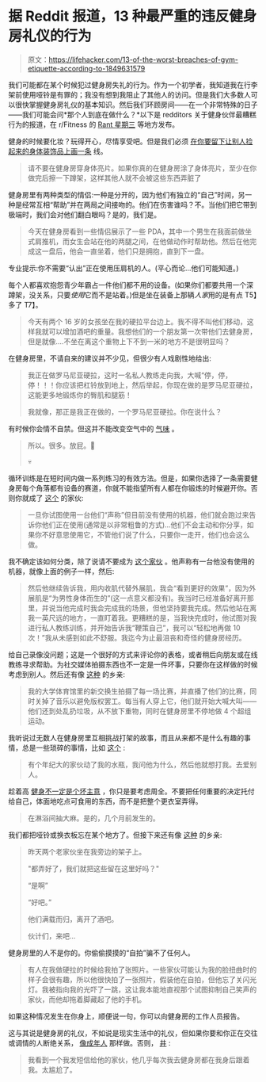# 据 Reddit 报道，13 种最严重的违反健身房礼仪的行为

> 原文：<https://lifehacker.com/13-of-the-worst-breaches-of-gym-etiquette-according-to-1849631579>

我们可能都在某个时候犯过健身房失礼的行为。作为一个初学者，我知道我在行李架前使用哑铃是有罪的；我没有想到我阻止了其他人的访问。但是我们大多数人可以很快掌握健身房礼仪的基本知识。然后我们环顾房间——在一个非常特殊的日子——我们可能会问*那个人到底在做什么？*以下是 redditors 关于健身伙伴最糟糕行为的报道，在 r/Fitness 的 [Rant 星期三](https://www.reddit.com/r/Fitness/comments/xwa5vd/rant_wednesday/) 等地方发布。

健身的时候要化妆？玩得开心，尽情享受吧。但是我们必须 [在你要留下让别人捡起来的身体装饰品上画一条](https://www.reddit.com/r/Fitness/comments/xwa5vd/comment/ir7ruoy/?utm_source=share&utm_medium=ios_app&utm_name=iossmf&context=3) 线。

> 请不要在健身房穿身体亮片。如果你真的在健身房涂了身体亮片，至少在你做完后擦一下蹲架，这样其他人就不会被这些东西弄脏了

健身房里有两种类型的情侣:一种是分开的，因为他们有独立的“自己”时间，另一种是经常互相“帮助”并在两局之间接吻的。他们在伤害谁吗？不。当他们把它带到极端时，我们会对他们翻白眼吗？是的，我们是。

> 今天在健身房看到一些情侣展示了一些 PDA，其中一个男生在我面前做坐式肩推机，而女生会站在他的两腿之间，在他做动作时帮助他。然后在他完成这一盘后，他会一直坐着，他们只是拥抱，直到下一盘。

专业提示:你不需要“认出”正在使用压肩机的人。(平心而论...他们可能知道。)

每个人都喜欢抱怨青少年霸占一件他们都不用的设备。(如果你们都要共用一个深蹲架，没关系，只要*使用*它而不是站着。)但是坐在装备上那辆*人家*用的是有点 T5】多了 T7】。

> 今天有两个 16 岁的女孩坐在我的硬拉平台边上。我不得不叫他们移动，这样我就可以增加酒吧的重量。我想他们的一个朋友第一次带他们去健身房，但是就像....不坐在离这个重物上下不到一米的地方不是很明显吗？

在健身房里，不请自来的建议并不少见，但很少有人戏剧性地给出:

> 我正在做罗马尼亚硬拉，这时一名私人教练走向我，大喊“停，停，停！！！你应该把杠铃放到地上，然后举起，你现在做的是罗马尼亚硬拉，这能更多地锻炼你的臀肌和腿筋！
> 
> 我就像，那正是我正在做的，一个罗马尼亚硬拉。你在说什么？

有时候你会情不自禁。但这并不能改变空气中的 [气味](https://www.reddit.com/r/Fitness/comments/xwa5vd/rant_wednesday/) 。

> 所以。很多。放屁。💨
> 
> 💀

循环训练是在短时间内做一系列练习的有效方法。但是，如果你选择了一条需要健身房每个角落都有设备的赛道，你就不能指望所有人都在你锻炼的时候避开你。否则你就成了 [这个](https://www.reddit.com/r/Fitness/comments/xwa5vd/rant_wednesday/) 的家伙:

> 一旦你试图使用一台他们“声称”但目前没有使用的机器，他们就会跑过来告诉你他们正在使用(通常是以非常粗鲁的方式)...他们不会主动和你分享，如果你不好意思使用它，不管他们说了什么，只要你一走开，他们也会这么做。

我不确定该如何分类，除了说请不要成为 [这个家伙](https://www.reddit.com/r/Fitness/comments/x804ej/comment/infz38j/?utm_source=reddit&utm_medium=web2x&context=3) 。他声称有一台他没有使用的机器，就像上面的例子一样，然后:

> 然后他继续告诉我，用内收肌代替外展肌，我会“看到更好的效果”，因为外展肌是“为男性身体而生的”(这一点意义都没有)。我当时已经准备好离开那里，并说当他完成时我会完成我的场景，但他坚持要我完成。然后他站在离我一英尺远的地方，一直盯着我。更糟糕的是，当我快完成时，他试图对我进行私人教练训练，并开始告诉我“鞭策自己”，我可以“轻松地再做 10 次！”我从未感到如此不舒服。我迄今为止最沮丧和奇怪的健身房经历。

给自己录像没问题；这是一个很好的方式来评论你的表格，或者稍后向朋友或在线教练寻求帮助。为社交媒体拍摄东西也不一定是一件坏事，只要你在这样做的时候考虑到别人。然后还有像 [这种](https://www.reddit.com/r/Fitness/comments/xdww1w/comment/iodjj33/?utm_source=reddit&utm_medium=web2x&context=3) 的乡亲:

> 我的大学体育馆里的新交换生拍摄了每一场比赛，并直播了他们的比赛，同时关掉了音乐以避免版权罢工。每当有人穿上它，他们就开始大喊大叫——他们还到处乱扔垃圾，从不放下重物，同时在健身房里不停地做 4 个超组运动。

我听说过无数人在健身房里互相挑战打架的故事，而且从来都不是什么有趣的事情，总是一些琐碎的事情，比如 [这个](https://www.reddit.com/r/Fitness/comments/x804ej/comment/ingblqt/?utm_source=reddit&utm_medium=web2x&context=3) :

> 有个年纪大的家伙动了我的水瓶，我问他为什么，然后他就想打我。去爱别人。

趁着高 [健身不一定是个坏主意](https://lifehacker.com/how-and-why-to-exercise-when-youre-high-according-to-1848792983) ，你只是要考虑周全。不要把任何重要的决定托付给自己，体面地吃点可食用的东西，而不是把整个更衣室弄得。

> 在淋浴间抽大麻。是的，几个月前发生的。

我们都把哑铃或换衣板忘在某个地方了。但接下来还有像 [这种](https://www.reddit.com/r/Fitness/comments/xdww1w/comment/iodu8cn/?utm_source=reddit&utm_medium=web2x&context=3) 的乡亲:

> 昨天两个老家伙坐在我旁边的架子上。
> 
> "都弄好了，我们就把这些留在这里好吗？"
> 
> “是啊”
> 
> “好吧。”
> 
> 他们满载而归，离开了酒吧。
> 
> 伙计们，来吧...

健身房里的人不是你的。你偷偷摸摸的“自拍”骗不了任何人。

> 有人在我做硬拉的时候给我拍了张照片。一些家伙可能认为我的脸扭曲时的样子会很有趣，所以他很快拍了一张照片，假装他在自拍，但他忘了关闪光灯。我被指向我的光吓了一跳，这让我本能地直视那个试图抑制自己笑声的家伙，而他却拖着脚藏起了他的手机。

如果这种情况发生在你身上，顺便说一句，你可以向健身房的工作人员报告。

这与其说是健身房的礼仪，不如说是现实生活中的礼仪，但如果你要和你正在交往或调情的人断绝关系， [像成年人](https://lifehacker.com/what-to-say-and-not-to-say-when-you-break-up-with-som-1849130535) 那样做。否则， [井](https://www.reddit.com/r/Fitness/comments/xdww1w/comment/iohhvvp/?utm_source=reddit&utm_medium=web2x&context=3) :

> 我看到一个我发短信给他的家伙，他几乎每次我去健身房都在我身后跟着我。太尴尬了。